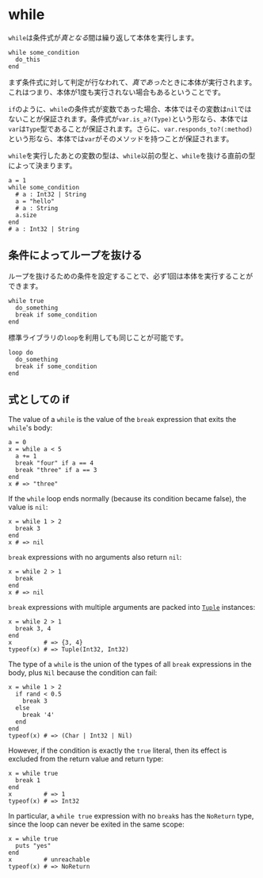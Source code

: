 # while

`while`は条件式が*真となる*間は繰り返して本体を実行します。

```crystal
while some_condition
  do_this
end
```

まず条件式に対して判定が行なわれて、*真であった*ときに本体が実行されます。これはつまり、本体が1度も実行されない場合もあるということです。

`if`のように、`while`の条件式が変数であった場合、本体ではその変数は`nil`ではないことが保証されます。条件式が`var.is_a?(Type)`という形なら、本体では`var`は`Type`型であることが保証されます。さらに、`var.responds_to?(:method)`という形なら、本体では`var`がそのメソッドを持つことが保証されます。

`while`を実行したあとの変数の型は、`while`以前の型と、`while`を抜ける直前の型によって決まります。

```crystal
a = 1
while some_condition
  # a : Int32 | String
  a = "hello"
  # a : String
  a.size
end
# a : Int32 | String
```

## 条件によってループを抜ける

ループを抜けるための条件を設定することで、必ず1回は本体を実行することができます。

```crystal
while true
  do_something
  break if some_condition
end
```

標準ライブラリの`loop`を利用しても同じことが可能です。

```crystal
loop do
  do_something
  break if some_condition
end
```

## 式としての if

The value of a `while` is the value of the `break` expression that exits the `while`'s body:

```crystal
a = 0
x = while a < 5
  a += 1
  break "four" if a == 4
  break "three" if a == 3
end
x # => "three"
```

If the `while` loop ends normally (because its condition became false), the value is `nil`:

```crystal
x = while 1 > 2
  break 3
end
x # => nil
```

`break` expressions with no arguments also return `nil`:

```crystal
x = while 2 > 1
  break
end
x # => nil
```

`break` expressions with multiple arguments are packed into [`Tuple`](https://crystal-lang.org/api/latest/Tuple.html) instances:

```crystal
x = while 2 > 1
  break 3, 4
end
x         # => {3, 4}
typeof(x) # => Tuple(Int32, Int32)
```

The type of a `while` is the union of the types of all `break` expressions in the body, plus `Nil` because the condition can fail:

```crystal
x = while 1 > 2
  if rand < 0.5
    break 3
  else
    break '4'
  end
end
typeof(x) # => (Char | Int32 | Nil)
```

However, if the condition is exactly the `true` literal, then its effect is excluded from the return value and return type:

```crystal
x = while true
  break 1
end
x         # => 1
typeof(x) # => Int32
```

In particular, a `while true` expression with no `break`s has the `NoReturn` type, since the loop can never be exited in the same scope:

```crystal
x = while true
  puts "yes"
end
x         # unreachable
typeof(x) # => NoReturn
```

